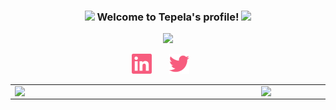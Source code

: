 <h3 align="center">
 <img src="https://github.com/rajput2107/rajput2107/blob/master/Assets/Handshake.gif" width="50px"> 
 Welcome to Tepela's profile!
  <img src="https://media.giphy.com/media/hvRJCLFzcasrR4ia7z/giphy.gif" width="28">
</h3>

<!--Gif-->
<p align="center">
  <a href="https://github.com/DenverCoder1/readme-typing-svg"><img src="https://readme-typing-svg.herokuapp.com?lines=Heloo+there%2C+I+am+Tepela;A+Web+Developer+based+in+Nairobi;Community+lover+and+open+source;Hit+me+up%2C+I'd+love+to+work+with+you&font=Fira%20Code&center=true&width=480&height=45&color=36BCF7FF&vCenter=true&size=22"></a>
</p>

<!--Socials-->
<p align="center">
  <a href="linkedin.com/in/kerenke-tepela-80743220b"><img width="32px" alt="LinkedIn" title="Let's connect on LinkedIn" src="https://github.com/Chemutaiselim/svg/blob/main/linkedin.svg"/></a>  &#8287;&#8287;&#8287;&#8287;&#8287;
 <a href="https://twitter.com/tepela2"><img width="32px" alt="Twitter" title="Let's talk more on Twitter" src="https://github.com/Chemutaiselim/svg/blob/main/twitter.svg"/></a>
  &#8287;&#8287;&#8287;&#8287;&#8287;
</p>

 <table>
  <tr>
      <td><img width="380px" align="left" src="https://github-readme-stats.vercel.app/api?username=sankaire&show_icons=true&count_private=true&include_all_commits&theme=tokyonight"/></td>
      <td><img width="400px" align="left" src="https://github-readme-stats.vercel.app/api/top-langs/?username=sankaire&langs_count=8&layout=compact&theme=tokyonight&hide=html,css,ejs,php,C,vue,hack,scss,jupyter%20notebook,python,shell,c%2B%2B"/></td>
  </tr>   
</table>
